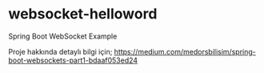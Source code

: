 # websocket-helloword
Spring Boot WebSocket Example

Proje hakkında detaylı bilgi için;
https://medium.com/medorsbilisim/spring-boot-websockets-part1-bdaaf053ed24
